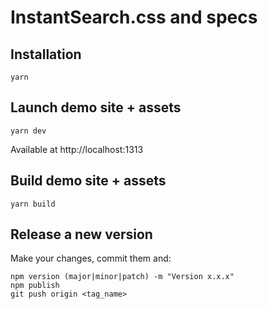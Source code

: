 # InstantSearch.css and specs

## Installation

```
yarn
```

## Launch demo site + assets

```
yarn dev
```

Available at http://localhost:1313

## Build demo site + assets

```
yarn build
```

## Release a new version

Make your changes, commit them and:

```
npm version (major|minor|patch) -m "Version x.x.x"
npm publish
git push origin <tag_name>
```
